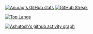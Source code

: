 
 [![Anurag's GitHub stats](https://github-readme-stats.vercel.app/api?username=ShrimpBeta&show_icons=true&theme=buefy)](https://github.com/anuraghazra/github-readme-stats)  [![GitHub Streak](https://streak-stats.demolab.com/?user=ShrimpBeta)](https://git.io/streak-stats)
 
[![Top Langs](https://github-readme-stats.vercel.app/api/top-langs/?username=ShrimpBeta)](https://github.com/anuraghazra/github-readme-stats)

[![Ashutosh's github activity graph](https://github-readme-activity-graph.vercel.app/graph?username=ShrimpBeta&theme=github-compact)](https://github.com/ashutosh00710/github-readme-activity-graph)
<!--
**ShrimpBeta/ShrimpBeta** is a ✨ _special_ ✨ repository because its `README.md` (this file) appears on your GitHub profile.

Here are some ideas to get you started:

- 🔭 I’m currently working on ...
- 🌱 I’m currently learning ...
- 👯 I’m looking to collaborate on ...
- 🤔 I’m looking for help with ...
- 💬 Ask me about ...
- 📫 How to reach me: ...
- 😄 Pronouns: ...
- ⚡ Fun fact: ...
-->
